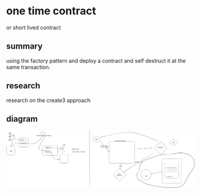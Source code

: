 # one time contract

or short lived contract

## summary

using the factory pattern and deploy a contract and self destruct it at the same transaction.

## research

research on the create3 approach

## diagram

![one-time-contract](../../img/onetimecontract.png)